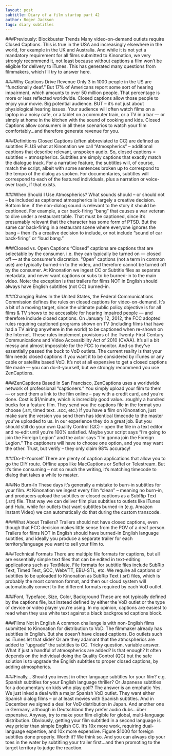 ```yaml
---
layout: post
subtitle: Diary of a film startup part 42
author: Roger Jackson
tags: diary subtitles
---
```


###Previously: Blockbuster Trends
Many video-on-demand outlets require Closed Captions. This is true in the USA and increasingly elsewhere in the world, for example in the UK and Australia. And while it is not yet a mandatory requirement for all films submitted to Kinonation, we very strongly recommend it, not least because without captions a film won’t be eligible for delivery to iTunes. This has generated many questions from filmmakers, which I’ll try to answer here.

###Why Captions Drive Revenue
Only 3 in 1000 people in the US are “functionally deaf.” But 17% of Americans report some sort of hearing impairment, which amounts to over 50 million people. That percentage is more or less reflected worldwide. Closed captions allow those people to enjoy your movie. Big potential audience. BUT – it’s not just about physiological hearing issues. Your audience will often watch films on a laptop in a noisy cafe, or a tablet on a commuter train, or a TV in a bar — or simply at home in the kitchen with the sound of cooking and kids. Closed Captions allow consumers in all these scenarios to watch your film comfortably…and therefore generate revenue for you.

###Definitions
Closed Captions (often abbreviated to CC) are defined as subtitles PLUS what at Kinonation we call “Atmospherics” – additional captions that describe relevant, unspoken audio. So, closed captions = subtitles + atmospherics. Subtitles are simply captions that exactly match the dialogue track. For a narrative feature, the subtitles will, of course, match the script, albeit with some sentences broken up to correspond to the tempo of the dialog as spoken. For documentaries, subtitles will correspond to each of the featured individuals, plus a narration or voice-over track, if that exists.

###When Should I Use Atmospherics?
What sounds should – or should not – be included as captioned atmospherics is largely a creative decision. Bottom line: if the non-dialog sound is relevant to the story it should be captioned. For example, a car back-firing “bang” that causes a war veteran to dive under a restaurant table. That must be captioned, since it’s presumably relevant that the character has some form of PTSD. But the same car back-firing in a restaurant scene where everyone ignores the bang – then it’s a creative decision to include, or not include “sound of car back-firing” or “loud bang.”

###Closed vs. Open Captions
“Closed” captions are captions that are selectable by the consumer. i.e. they can typically be turned on — closed off — at the consumer’s discretion. “Open” captions (not a term in common use) are typically burned-in to the video, and therefore cannot be turned off by the consumer. At Kinonation we ingest CC or Subtitle files as separate metadata, and never want captions or subs to be burned-in to the main video. Note: the exception is that trailers for films NOT in English should always have English subtitles (not CC) burned-in.

###Changing Rules
In the United States, the Federal Communications Commission defines the rules on closed captions for video-on-demand. It’s a bit of a moving target, since the ultimate public policy objective is for all films & TV shows to be accessible for hearing impaired people — and therefore include closed captions. On January 12, 2012, the FCC adopted rules requiring captioned programs shown on TV (including films that have had a TV airing anywhere in the world) to be captioned when re-shown on the Internet. These rules implement provisions of the Twenty-First Century Communications and Video Accessibility Act of 2010 (CVAA). It’s all a bit messy and almost impossible for the FCC to monitor. And so they’ve essentially passed the buck to VoD outlets. The current reality is that your film needs closed captions if you want it to be considered by iTunes or any cable or satellite based VoD. It’s not at all expensive to get a closed captions file made — you can do-it-yourself, but we strongly recommend you use ZenCaptions.

###ZenCaptions
Based in San Francisco, ZenCaptions uses a worldwide network of professional “captioners.” You simply upload your film to them — or send them a link to the film online – pay with a credit card, and you’re done. Cost is $1/minute, which is incredibly good value…roughly a hundred bucks for a feature film. They send you the captions file in the format you choose (.srt, timed text. .scc, etc.) If you have a film on Kinonation, just make sure the version you send them has identical timecode to the master you’ve uploaded to us. In our experience they do a great job. But you should still do your own Quality Control (QC) – open the file in a text editor and re-edit until you’re 100% satisfied. Maybe your script says “I’m going to join the Foreign Legion” and the actor says “I’m gonna join the Foreign Legion.” The captioners will have to choose one option, and you may want the other. Trust, but verify – they only claim 98% accuracy!

###Do-It-Yourself
There are plenty of caption applications that allow you to go the DIY route. Offline apps like MacCaptions or Softel or Telestream. But it’s time consuming – not so much the writing, it’s matching timecode to dialog that takes a while to master.

###No Burn-In
These days it’s generally a mistake to burn-in subtitles for your film. At Kinonation we ingest every film “clean” – meaning no burn-in, and producers upload the subtitles or closed captions as a SubRip Text (.srt) file. That way we can deliver film plus subtitles to outlets like iTunes and Hulu, while for outlets that want subtitles burned-in (e.g. Amazon Instant Video) we can automatically do that during the custom transcode.

###What About Trailers?
Trailers should not have closed captions, even though that FCC decision makes little sense from the POV of a deaf person. Trailers for films NOT in English should have burned-in English language subtitles, and ideally you produce a separate trailer for each territory/language you want to sell your film to.

###Technical Formats
There are multiple file formats for captions, but all are essentially simple text files that can be edited in text-editing applications such as TextMate. File formats for subtitle files include SubRip Text, Timed Text, SCC, WebVTT, EBU-STL, etc. We require all captions or subtitles to be uploaded to Kinonation as SubRip Text (.srt) files, which is probably the most common format, and then our cloud system will automatically convert to the different formats required by each VoD outlet.

###Font, Typeface, Size, Color, Background
These are not typically defined by the captions file, but instead defined by either the VoD outlet or the type of device or video player you’re using. In my opinion, captions are easiest to read when they use white text against a black background captions block.

###Films Not in English
A common challenge is with non-English films submitted to Kinonation for distribution to VoD. The filmmaker already has subtitles in English. But she doesn’t have closed captions. Do outlets such as iTunes let that slide? Or are they adamant that the atmospherics are added to “upgrade” the subtitles to CC. Tricky question, variable answer. What if just a handful of atmospherics are added? Is that enough? It often depends on the individual doing the Quality Control (QC) but the safe solution is to upgrade the English subtitles to proper closed captions, by adding atmospherics.

###Finally…
Should you invest in other language subtitles for your film? e.g. Spanish subtitles for your English language thriller? Or Japanese subtitles for a documentary on kids who play golf? The answer is an emphatic Yes. We just inked a deal with a major Spanish VoD outlet. They want either Spanish dialog films – or at least movies with Spanish subtitles. And in December we signed a deal for VoD distribution in Japan. And another one in Germany, although in Deutschland they prefer audio dubs…über expensive. Anyway, try to make your film eligible for global, multi-language distribution. Obviously, getting your film subtitled in a second language is way pricier than simple English CC. It’s 10x more work, requiring dual-language expertise, and 10x more expensive. Figure $1000 for foreign subtitles done properly. Worth it? We think so. And you can always dip your toes in the water by subtitling your trailer first…and then promoting to the target territory to judge the reaction.
